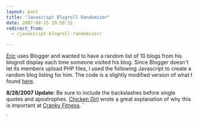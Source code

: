```yaml
---
layout: post
title: "Javascript Blogroll Randomizer"
date: 2007-08-15 19:50:32
redirect_from:
  - /javascript-blogroll-randomizer/

---
```


[Eric][1] uses Blogger and wanted to have a random list of 10 blogs from his blogroll display each time someone visited his blog. Since Blogger doesn't let its members upload PHP files, I used the following Javascript to create a random blog listing for him. The code is a slightly modified version of what I found [here][2]. 

**8/28/2007 Update:** Be sure to include the backslashes before single quotes and apostrophes. [Chicken Girl][3] wrote a great explanation of why this is important at [Cranky Fitness][4]. `

`

 [1]: http://chessconfessions.blogspot.com/
 [2]: http://www.wdil.org/reuseables/randomizer-javascript-menu
 [3]: http://www.chickengirl.net/
 [4]: https://www.blogger.com/comment.g?blogID=1704170106558126102&postID=2163460307242887737